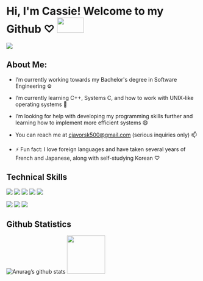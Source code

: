 # Hi, I'm Cassie! Welcome to my Github ♡ <img src="https://user-images.githubusercontent.com/103222834/187362445-d351e0eb-341f-45c0-92bb-4f979d073151.gif" width="70" height="40"/>

<img src="https://user-images.githubusercontent.com/103222834/187356718-423ddad0-dd30-470a-b7cf-0bcf17f4ebe8.gif"/>

<!--
**clj500/clj500** is a ✨ _special_ ✨ repository because its `README.md` (this file) appears on your GitHub profile.

<img src="https://user-images.githubusercontent.com/103222834/187355642-290ad204-6c51-47d7-98d3-ab24bb54ac73.png"/>
-->
##

## **About Me:**
- I’m currently working towards my Bachelor's degree in Software Engineering ⚙️
- I’m currently learning C++, Systems C, and how to work with UNIX-like operating systems 🌱
- I’m looking for help with developing my programming skills further and learning how to implement more efficient systems 😄



- You can reach me at cjavorsk500@gmail.com (serious inquiries only) 📫



- ⚡ Fun fact: I love foreign languages and have taken several years of French and Japanese, along with self-studying Korean ♡

## Technical Skills
![](https://img.shields.io/badge/Python-3776AB?style=for-the-badge&logo=python&logoColor=white)
![](https://img.shields.io/badge/C%2B%2B-00599C?style=for-the-badge&logo=c%2B%2B&logoColor=white)
![](https://img.shields.io/badge/Microsoft_Excel-217346?style=for-the-badge&logo=microsoft-excel&logoColor=white)
![](https://img.shields.io/badge/MySQL-005C84?style=for-the-badge&logo=mysql&logoColor=white)
![](https://img.shields.io/badge/Microsoft_Word-2B579A?style=for-the-badge&logo=microsoft-word&logoColor=white)

![](https://img.shields.io/badge/Atom-66595C?style=for-the-badge&logo=Atom&logoColor=white)
![](https://img.shields.io/badge/PyCharm-000000.svg?&style=for-the-badge&logo=PyCharm&logoColor=white)
![](https://img.shields.io/badge/Visual_Studio-5C2D91?style=for-the-badge&logo=visual%20studio&logoColor=white)

## Github Statistics
![Anurag’s github stats](https://github-readme-stats.vercel.app/api?username=clj500)
<img src="https://user-images.githubusercontent.com/103222834/187360151-ccc0ca77-772f-47bf-b285-e563e5cf14a5.gif" width="100" height="100"/>

